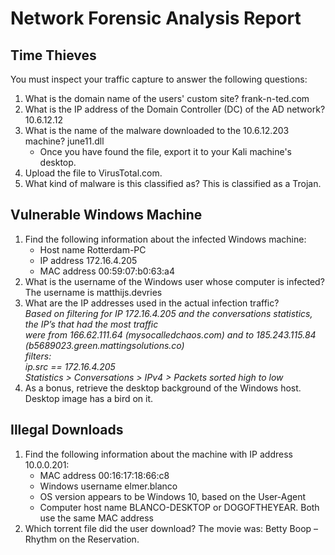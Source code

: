 # Network Forensic Analysis Report

## Time Thieves

You must inspect your traffic capture to answer the following questions:

  1. What is the domain name of the users' custom site? frank-n-ted.com
  2. What is the IP address of the Domain Controller (DC) of the AD network? 10.6.12.12
  3. What is the name of the malware downloaded to the 10.6.12.203 machine? june11.dll 
      - Once you have found the file, export it to your Kali machine's desktop.
  4. Upload the file to VirusTotal.com.
  5. What kind of malware is this classified as? This is classified as a Trojan.

## Vulnerable Windows Machine

1. Find the following information about the infected Windows machine:
    - Host name Rotterdam-PC
    - IP address 172.16.4.205
    - MAC address 00:59:07:b0:63:a4
2. What is the username of the Windows user whose computer is infected? The username is matthijs.devries
3. What are the IP addresses used in the actual infection traffic?  
   *Based on filtering for IP 172.16.4.205 and the conversations statistics, the IP’s that had the most traffic  
   were from 166.62.111.64 (mysocalledchaos.com) and to 185.243.115.84 (b5689023.green.mattingsolutions.co)   
   filters:  
   ip.src == 172.16.4.205  
   Statistics > Conversations > IPv4 > Packets sorted high to low*  
4. As a bonus, retrieve the desktop background of the Windows host. Desktop image has a bird on it.
   
## Illegal Downloads
1. Find the following information about the machine with IP address 10.0.0.201:  
    - MAC address 00:16:17:18:66:c8
    - Windows username elmer.blanco
    - OS version appears to be Windows 10, based on the User-Agent
    - Computer host name BLANCO-DESKTOP or DOGOFTHEYEAR. Both use the same MAC address  
2. Which torrent file did the user download? The movie was: Betty Boop – Rhythm on the Reservation.  


